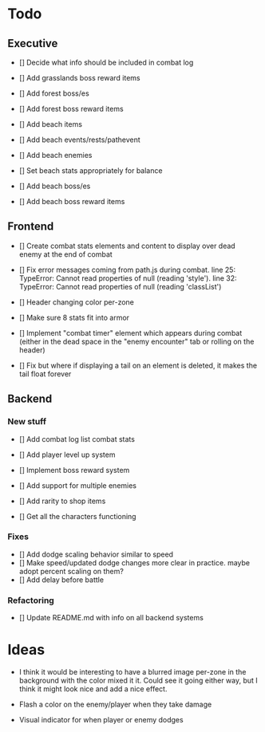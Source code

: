 
# Todo

## Executive
* [] Decide what info should be included in combat log

* [] Add grasslands boss reward items
* [] Add forest boss/es
* [] Add forest boss reward items
* [] Add beach items
* [] Add beach events/rests/pathevent
* [] Add beach enemies
* [] Set beach stats appropriately for balance
* [] Add beach boss/es
* [] Add beach boss reward items

## Frontend
* [] Create combat stats elements and content to display over dead enemy at the end of combat

* [] Fix error messages coming from path.js during combat. line 25: TypeError: Cannot read properties of null (reading 'style'). line 32: TypeError: Cannot read properties of null (reading 'classList')
* [] Header changing color per-zone
* [] Make sure 8 stats fit into armor
* [] Implement "combat timer" element which appears during combat (either in the dead space in the "enemy encounter" tab or rolling on the header)
* [] Fix but where if displaying a tail on an element is deleted, it makes the tail float forever

## Backend

### New stuff
* [] Add combat log list combat stats

* [] Add player level up system
* [] Implement boss reward system
* [] Add support for multiple enemies
* [] Add rarity to shop items
* [] Get all the characters functioning

### Fixes
* [] Add dodge scaling behavior similar to speed
* [] Make speed/updated dodge changes more clear in practice. maybe adopt percent scaling on them?
* [] Add delay before battle

### Refactoring
* [] Update README.md with info on all backend systems



# Ideas
* I think it would be interesting to have a blurred image per-zone in the background with the color mixed it it. Could see it going either way, but I think it might look nice and add a nice effect.

* Flash a color on the enemy/player when they take damage
* Visual indicator for when player or enemy dodges

